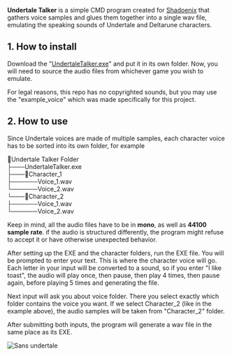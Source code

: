 **Undertale Talker** is a simple CMD program created for [Shadoenix](https://www.youtube.com/@Shadoenix) that gathers voice samples and glues them together into a single wav file, emulating the speaking sounds of Undertale and Deltarune characters.

## 1. How to install
Download the "[UndertaleTalker.exe](https://github.com/KoggaJ/UndertaleTalker/blob/main/UndertaleTalker.exe "UndertaleTalker.exe")" and put it in its own folder. Now, you will need to source the audio files from whichever game you wish to emulate.

For legal reasons, this repo has no copyrighted sounds, but you may use the "example_voice" which was made specifically for this project.

## 2. How to use
Since Undertale voices are made of multiple samples, each character voice has to be sorted into its own folder, for example

📁Undertale Talker Folder<br/>
├───UndertaleTalker.exe<br/>
├───📁Character_1<br/>
├──────Voice_1.wav<br/>
└──────Voice_2.wav<br/>
└───📁Character_2<br/>
├──────Voice_1.wav<br/>
└──────Voice_2.wav<br/>

Keep in mind, all the audio files have to be in **mono**, as well as **44100 sample rate**. if the audio is structured differently, the program might refuse to accept it or have otherwise unexpected behavior.

After setting up the EXE and the character folders, run the EXE file. You will be prompted to enter your text. This is where the character voice will go. Each letter in your input will be converted to a sound, so if you enter "I like toast", the audio will play once, then pause, then play 4 times, then pause again, before playing 5 times and generating the file.

Next input will ask you about voice folder. There you select exactly which folder contains the voice you want. If we select Character_2 (like in the example above), the audio samples will be taken from "Character_2" folder.

After submitting both inputs, the program will generate a wav file in the same place as its EXE.

![Sans undertale](https://static.wikia.nocookie.net/undertale/images/d/d1/Sans_overworld_tricycle.png/revision/latest?cb=20220122222621)
